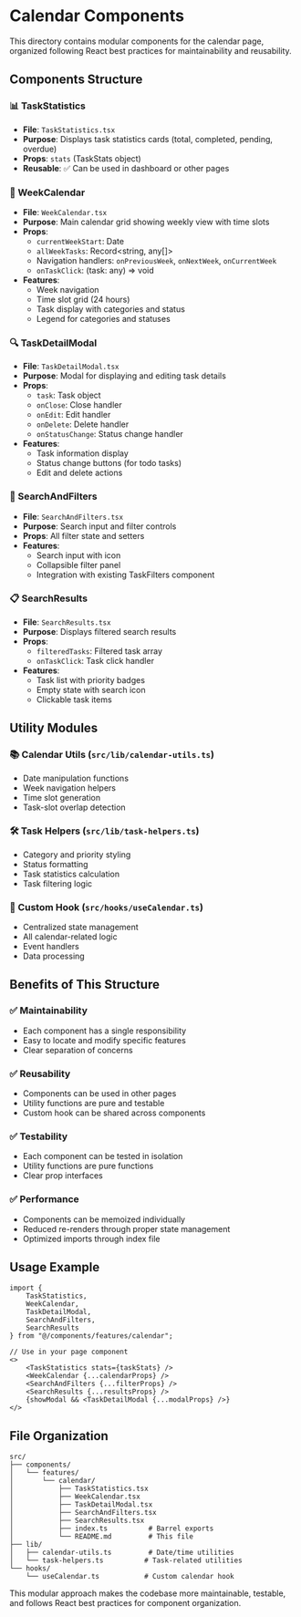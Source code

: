 # Calendar Components

This directory contains modular components for the calendar page, organized following React best practices for maintainability and reusability.

## Components Structure

### 📊 TaskStatistics
- **File**: `TaskStatistics.tsx`
- **Purpose**: Displays task statistics cards (total, completed, pending, overdue)
- **Props**: `stats` (TaskStats object)
- **Reusable**: ✅ Can be used in dashboard or other pages

### 📅 WeekCalendar
- **File**: `WeekCalendar.tsx`
- **Purpose**: Main calendar grid showing weekly view with time slots
- **Props**: 
  - `currentWeekStart`: Date
  - `allWeekTasks`: Record<string, any[]>
  - Navigation handlers: `onPreviousWeek`, `onNextWeek`, `onCurrentWeek`
  - `onTaskClick`: (task: any) => void
- **Features**: 
  - Week navigation
  - Time slot grid (24 hours)
  - Task display with categories and status
  - Legend for categories and statuses

### 🔍 TaskDetailModal
- **File**: `TaskDetailModal.tsx`
- **Purpose**: Modal for displaying and editing task details
- **Props**:
  - `task`: Task object
  - `onClose`: Close handler
  - `onEdit`: Edit handler
  - `onDelete`: Delete handler
  - `onStatusChange`: Status change handler
- **Features**:
  - Task information display
  - Status change buttons (for todo tasks)
  - Edit and delete actions

### 🔎 SearchAndFilters
- **File**: `SearchAndFilters.tsx`
- **Purpose**: Search input and filter controls
- **Props**: All filter state and setters
- **Features**:
  - Search input with icon
  - Collapsible filter panel
  - Integration with existing TaskFilters component

### 📋 SearchResults
- **File**: `SearchResults.tsx`
- **Purpose**: Displays filtered search results
- **Props**:
  - `filteredTasks`: Filtered task array
  - `onTaskClick`: Task click handler
- **Features**:
  - Task list with priority badges
  - Empty state with search icon
  - Clickable task items

## Utility Modules

### 📚 Calendar Utils (`src/lib/calendar-utils.ts`)
- Date manipulation functions
- Week navigation helpers
- Time slot generation
- Task-slot overlap detection

### 🛠️ Task Helpers (`src/lib/task-helpers.ts`)
- Category and priority styling
- Status formatting
- Task statistics calculation
- Task filtering logic

### 🎣 Custom Hook (`src/hooks/useCalendar.ts`)
- Centralized state management
- All calendar-related logic
- Event handlers
- Data processing

## Benefits of This Structure

### ✅ Maintainability
- Each component has a single responsibility
- Easy to locate and modify specific features
- Clear separation of concerns

### ✅ Reusability
- Components can be used in other pages
- Utility functions are pure and testable
- Custom hook can be shared across components

### ✅ Testability
- Each component can be tested in isolation
- Utility functions are pure functions
- Clear prop interfaces

### ✅ Performance
- Components can be memoized individually
- Reduced re-renders through proper state management
- Optimized imports through index file

## Usage Example

```tsx
import { 
    TaskStatistics, 
    WeekCalendar, 
    TaskDetailModal, 
    SearchAndFilters, 
    SearchResults 
} from "@/components/features/calendar";

// Use in your page component
<>
    <TaskStatistics stats={taskStats} />
    <WeekCalendar {...calendarProps} />
    <SearchAndFilters {...filterProps} />
    <SearchResults {...resultsProps} />
    {showModal && <TaskDetailModal {...modalProps} />}
</>
```

## File Organization

```
src/
├── components/
│   └── features/
│       └── calendar/
│           ├── TaskStatistics.tsx
│           ├── WeekCalendar.tsx
│           ├── TaskDetailModal.tsx
│           ├── SearchAndFilters.tsx
│           ├── SearchResults.tsx
│           ├── index.ts          # Barrel exports
│           └── README.md         # This file
├── lib/
│   ├── calendar-utils.ts         # Date/time utilities
│   └── task-helpers.ts          # Task-related utilities
└── hooks/
    └── useCalendar.ts           # Custom calendar hook
```

This modular approach makes the codebase more maintainable, testable, and follows React best practices for component organization.
